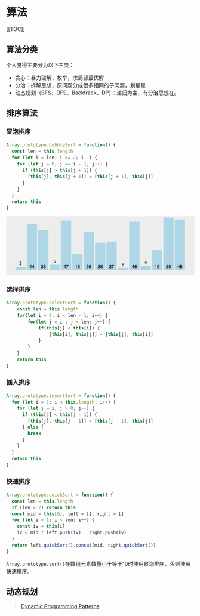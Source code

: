 # 算法

[[TOC]]

## 算法分类

个人觉得主要分为以下三类：

- 贪心：暴力破解、枚举，求局部最优解
- 分治：拆解思想，原问题分成很多相同的子问题，划星星
- 动态规划（BFS、DFS、Backtrack、DP）：递归为主，有分治思想在。

## 排序算法

### 冒泡排序

```js
Array.prototype.bubbleSort = function() {
  const len = this.length
  for (let i = len; i >= 2; i--) {
    for (let j = 0; j <= i - 1; j++) {
      if (this[j] > this[j + 1]) {
        [this[j], this[j + 1]] = [this[j + 1], this[j]]
      }
    }
  }
  return this
}
```

![img](./images/bubbleSort.gif)

### 选择排序

```js
Array.prototype.selectSort = function() {
    const len = this.length
    for(let i = 0; i < len - 1; i++) {
        for(let j = i ; j < len; j++) {
            if(this[j] < this[i]) {
                [this[i], this[j]] = [this[j], this[i]]
            }
        }
    }
    return this
}
```

### 插入排序

```js
Array.prototype.insertSort = function() {
  for (let i = 1; i < this.length; i++) {
    for (let j = i; j > 0; j--) {
      if (this[j] < this[j - 1]) {
        [this[j], this[j - 1]] = [this[j - 1], this[j]]
      } else {
        break
      }
    }
  }
  return this
}
```

### 快速排序

```js
Array.prototype.quickSort = function() {
  const len = this.length
  if (len < 2) return this
  const mid = this[0], left = [], right = []
  for (let i = 1; i < len; i++) {
    const iv = this[i]
    iv < mid ? left.push(iv) : right.push(iv)
  }
  return left.quickSort().concat(mid, right.quickSort())
}
```

`Array.prototype.sort()`在数组元素数量小于等于10时使用冒泡排序，否则使用快速排序。

## 动态规划

>  [Dynamic Programming Patterns](https://leetcode.com/discuss/general-discussion/458695/dynamic-programming-patterns)

